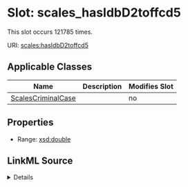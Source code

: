 

# Slot: scales_hasIdbD2toffcd5




This slot occurs 121785 times.


URI: [scales:hasIdbD2toffcd5](http://schemas.scales-okn.org/rdf/scales#hasIdbD2toffcd5)



<!-- no inheritance hierarchy -->





## Applicable Classes

| Name | Description | Modifies Slot |
| --- | --- | --- |
| [ScalesCriminalCase](../classes/ScalesCriminalCase.md) |  |  no  |







## Properties

* Range: [xsd:double](http://www.w3.org/2001/XMLSchema#double)







## LinkML Source

<details>

```yaml
name: scales_hasIdbD2toffcd5
from_schema: okns:scales-kg
rank: 1000
slot_uri: scales:hasIdbD2toffcd5
alias: scales_hasIdbD2toffcd5
domain_of:
- scales_CriminalCase
range: double

```
</details>